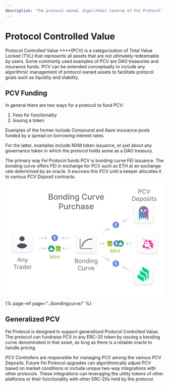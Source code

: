 ```yaml
---
description: 'The protocol-owned, algorithmic reserve of Fei Protocol'
---
```


# Protocol Controlled Value

Protocol Controlled Value ****\(PCV\) is a categorization of Total Value Locked \(TVL\) that represents all assets that are not ultimately redeemable by users. Some commonly used examples of PCV are DAO treasuries and insurance funds. PCV can be extended conceptually to include any algorithmic management of protocol owned assets to facilitate protocol goals such as liquidity and stability.

## PCV Funding

In general there are two ways for a protocol to fund PCV:

1. Fees for functionality
2. Issuing a token

Examples of the former include Compound and Aave insurance pools funded by a spread on borrowing interest rates.

For the latter, examples include NXM token issuance, or just about any governance token in which the protocol holds some as a DAO treasury.

The primary way Fei Protocol funds PCV is bonding curve FEI issuance. The bonding curve offers FEI in exchange for PCV such as ETH at an exchange rate determined by an oracle. It escrows this PCV until a keeper allocates it to various _PCV Deposit_ contracts.

![](../../.gitbook/assets/bonding-curve-purchase.png)

{% page-ref page="../bondingcurve/" %}

## Generalized PCV

Fei Protocol is designed to support generalized Protocol Controlled Value. The protocol can fundraise PCV in any ERC-20 token by issuing a bonding curve denominated in that asset, as long as there is a reliable oracle to handle pricing.

_PCV Controllers_ are responsible for managing PCV among the various PCV Deposits. Future Fei Protocol upgrades can algorithmically adjust PCV based on market conditions or include unique two-way integrations with other protocols. These integrations can leveraging the utility tokens of other platforms or their functionality with other ERC-20s held by the protocol.

